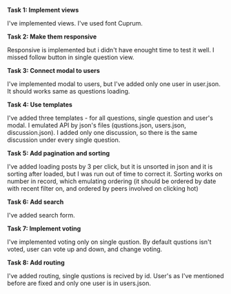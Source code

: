 **Task 1: Implement views**

I've implemented views. I've used font Cuprum. 

**Task 2: Make them responsive**

Responsive is implemented but i didn't have enought time to test it well. I missed follow button in single question view.

**Task 3: Connect modal to users**

I've implemented modal to users, but I've added only one user in user.json. It should works same as questions loading.

**Task 4: Use templates**

I've added three templates - for all questions, single question and user's modal. I emulated API by json's files (qustions.json, users.json, discussion.json). I added only one discussion, so there is the same discussion under every single question.

**Task 5: Add pagination and sorting**

I've added loading posts by 3 per click, but it is unsorted in json and it is sorting after loaded, but I was run out of time to correct it. Sorting works on number in record, which emulating ordering (it should be ordered by date with recent filter on, and ordered by peers involved on clicking hot)

**Task 6: Add search**

I've added search form.

**Task 7: Implement voting**

I've implemented voting only on single qustion. By default qustions isn't voted, user can vote up and down, and change voting.

**Task 8: Add routing**

I've added routing, single qustions is recived by id. User's as I've mentioned before are fixed and only one user is in users.json.
